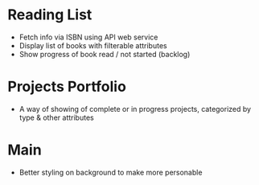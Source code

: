 # Reading List
- Fetch info via ISBN using API web service
- Display list of books with filterable attributes
- Show progress of book read / not started (backlog)


# Projects Portfolio
- A way of showing of complete or in progress projects, categorized by type & other attributes

# Main
- Better styling on background to make more personable